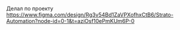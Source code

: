   Делал по проекту
  https://www.figma.com/design/Rg3v54Bd1ZaVPXofhxCtB6/Strato-Automation?node-id=0-1&t=aziOsf10ePmKUm6P-0
